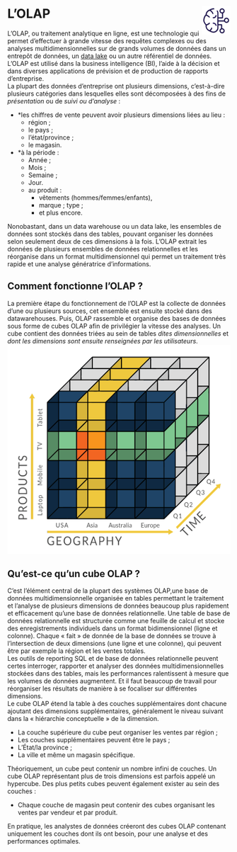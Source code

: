 # **L’OLAP** <a href="../../"> <img src="../../assets/bi.svg" alt="Business intelligence" align="right" height="64px"> </a>
L’OLAP, ou traitement analytique en ligne, est une technologie qui permet d’effectuer à grande vitesse des requêtes complexes ou des analyses multidimensionnelles sur de grands volumes de données dans un entrepôt de données, un [data lake](docs/dataLake) ou un autre référentiel de données. L’OLAP est utilisé dans la business intelligence (BI), l’aide à la décision et dans diverses applications de prévision et de production de rapports d’entreprise.  
La plupart des données d’entreprise ont plusieurs dimensions, c’est-à-dire plusieurs catégories dans lesquelles elles sont décomposées à des fins de _présentation_ ou de _suivi ou d’analyse_ :
* *les chiffres de vente peuvent avoir plusieurs dimensions liées au lieu :
    *  région ;
    *  le pays ;
    *  l’état/province ;
    *  le magasin.
* *à la période :
    * Année ;
    *  Mois ;
    *  Semaine ;
    *  Jour.
    *  au produit :
       *  vêtements (hommes/femmes/enfants),
       *  marque ; type ;
       *  et plus encore.

Nonobastant, dans un data warehouse ou un data lake, les ensembles de données sont stockés dans des tables, pouvant organiser les données selon seulement deux de ces dimensions à la fois. L’OLAP extrait les données de plusieurs ensembles de données relationnelles et les réorganise dans un format multidimensionnel qui permet un traitement très rapide et une analyse génératrice d’informations.  
## **Comment fonctionne l’OLAP ?**
La première étape du fonctionnement de l’OLAP est la collecte de données d’une ou plusieurs sources, cet ensemble est ensuite stocké dans des datawarehouses. Puis, OLAP rassemble et organise des bases de données sous forme de cubes OLAP afin de privilégier la vitesse des analyses. Un cube contient des données triées au sein de tables _dites dimensionnelles_ et _dont les dimensions sont ensuite renseignées par les utilisateurs_.
![Ceci est un cube OLAP](../../assets/olapCube.png)
## **Qu’est-ce qu’un cube OLAP ?**
C’est l’élément central de la plupart des systèmes OLAP,une base de données multidimensionnelle organisée en tables permettant le traitement et l’analyse de plusieurs dimensions de données beaucoup plus rapidement et efficacement qu’une base de données relationnelle.
Une table de base de données relationnelle est structurée comme une feuille de calcul et stocke des enregistrements individuels dans un format bidimensionnel (ligne et colonne). Chaque « fait » de donnée de la base de données se trouve à l’intersection de deux dimensions (une ligne et une colonne), qui peuvent être par exemple la région et les ventes totales.  
Les outils de reporting SQL et de base de données relationnelle peuvent certes interroger, rapporter et analyser des données multidimensionnelles stockées dans des tables, mais les performances ralentissent à mesure que les volumes de données augmentent. Et il faut beaucoup de travail pour réorganiser les résultats de manière à se focaliser sur différentes dimensions.  
Le cube OLAP étend la table à des couches supplémentaires dont chacune ajoutant des dimensions supplémentaires, généralement le niveau suivant dans la « hiérarchie conceptuelle » de la dimension.  
* La couche supérieure du cube peut organiser les ventes par région ; 
* Les couches supplémentaires peuvent être le pays ;
* L’État/la province ;
*  La ville et même un magasin spécifique.  

Théoriquement, un cube peut contenir un nombre infini de couches. Un cube OLAP représentant plus de trois dimensions est parfois appelé un hypercube. Des plus petits cubes peuvent également exister au sein des couches : 
* Chaque couche de magasin peut contenir des cubes organisant les ventes par vendeur et par produit. 

En pratique, les analystes de données créeront des cubes OLAP contenant uniquement les couches dont ils ont besoin, pour une analyse et des performances optimales.  

<!-- ___
>>> Sources :  
[IBM]( https://www.ibm.com/fr-fr/topics/olap#:~:text=IBM-,Qu'est%2Dce%20que%20l'OLAP%20%3F,un%20autre%20r%C3%A9f%C3%A9rentiel%20de%20donn%C3%A9es./)  
[DataScientest]( https://datascientest.com/olap-tout-savoir-sur-cette-puissante-organisation-des-bases-de-donnees)   -->
